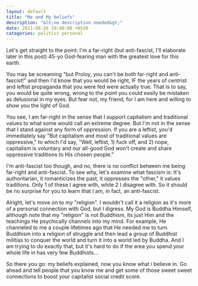 ```yaml
---
layout: default
title: "Me and My beliefs"
description: "&lt;no description needed&gt;"
date: 2021-08-26 19:40:00 +0530
categories: politics personal
---
```


Let's get straight to the point: I'm a far-right (but anti-fascist, I'll elaborate later in this post) 45-yo God-fearing man with the greatest love for this earth.

You may be screaming "but Proloy, you can't be both far-right and anti-fascist!" and then I'd know that you would be right, 
IF the years of centrist and leftist propaganda that you were fed were actually true. That is to say, you would be quite wrong, 
wrong to the point you could easily be mistaken as delusional in my eyes. But fear not, my friend, for I am here and willing to show you the light of God.

You see, I am far-right in the sense that I support capitalism and traditional values to what some would call an extreme degree.
But I'm not in the sense that I stand against any form of oppression. 
If you are a leftist, you'd immediately say "But capitalism and most of traditional values are oppressive," to which I'd say, 
"Well, leftist, 1) fuck off, and 2) nope, capitalism is voluntary and our all-good God won't create and share oppressive traditions to His chosen people."

I'm anti-fascist too though, and no, there is no conflict between me being far-right and anti-fascist. 
To see why, let's examine what fascism is:
It's authoritarian, it romanticizes the past, it oppresses the "other," it values traditions.
Only 1 of these I agree with, while 2 I disagree with. So it should be no surprise for you to learn that I am, in fact, an anti-fascist.

Alright, let's move on to my "religion". I wouldn't call it a religion as it's more of a personal connection with God, but I digress.
My God is Buddha Himself, although note that my "religion" is not Buddhism, its just Him and the teachings He psychically channels into my mind.
For example, He channeled to me a couple lifetimes ago that He needed me to turn Buddhism into a religion of struggle and then lead a group of 
Buddhist militias to conquer the world and turn it into a world led by Buddha. And I am trying to do exactly that, 
but it's hard to do if the area you spend your whole life in has very few Buddhists...

So there you go: my beliefs explained, now you know what i believe in. Go ahead and tell people that you know me and get some of those sweet sweet connections to 
boost your capitalist social credit score.
